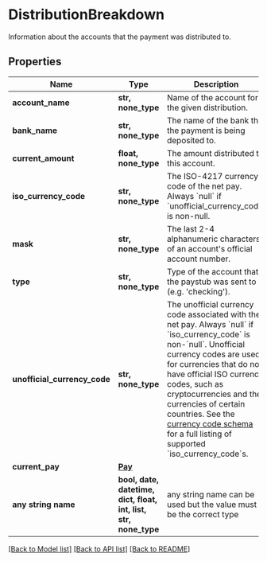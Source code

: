 # DistributionBreakdown

Information about the accounts that the payment was distributed to.

## Properties
Name | Type | Description | Notes
------------ | ------------- | ------------- | -------------
**account_name** | **str, none_type** | Name of the account for the given distribution. | [optional] 
**bank_name** | **str, none_type** | The name of the bank that the payment is being deposited to. | [optional] 
**current_amount** | **float, none_type** | The amount distributed to this account. | [optional] 
**iso_currency_code** | **str, none_type** | The ISO-4217 currency code of the net pay. Always &#x60;null&#x60; if &#x60;unofficial_currency_code&#x60; is non-null. | [optional] 
**mask** | **str, none_type** | The last 2-4 alphanumeric characters of an account&#39;s official account number. | [optional] 
**type** | **str, none_type** | Type of the account that the paystub was sent to (e.g. &#39;checking&#39;). | [optional] 
**unofficial_currency_code** | **str, none_type** | The unofficial currency code associated with the net pay. Always &#x60;null&#x60; if &#x60;iso_currency_code&#x60; is non-&#x60;null&#x60;. Unofficial currency codes are used for currencies that do not have official ISO currency codes, such as cryptocurrencies and the currencies of certain countries.  See the [currency code schema](https://plaid.com/docs/api/accounts#currency-code-schema) for a full listing of supported &#x60;iso_currency_code&#x60;s. | [optional] 
**current_pay** | [**Pay**](Pay.md) |  | [optional] 
**any string name** | **bool, date, datetime, dict, float, int, list, str, none_type** | any string name can be used but the value must be the correct type | [optional]

[[Back to Model list]](../README.md#documentation-for-models) [[Back to API list]](../README.md#documentation-for-api-endpoints) [[Back to README]](../README.md)


